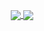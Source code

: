 <p align="center">
  <a href="https://github.com/anuraghazra/github-readme-stats">
    <img align="center" src="https://github-readme-stats.vercel.app/api?username=camillebrulotte&show_icons=true&theme=tokyonight&locale=fr" />
  </a>
  <a href="https://github.com/anuraghazra/github-readme-stats" align="center">
    <img align="center" src="https://github-readme-stats.vercel.app/api/top-langs/?username=camillebrulotte&layout=compact&theme=tokyonight&locale=fr" />
  </a>
</p>

